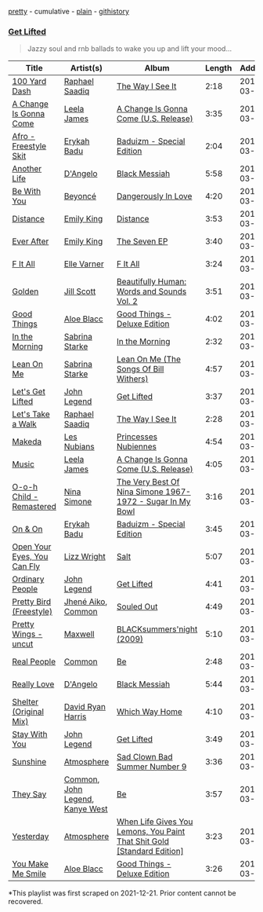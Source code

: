 [pretty](/playlists/pretty/6jbGdICAmvGjlURC1gcgRe.md) - cumulative - [plain](/playlists/plain/6jbGdICAmvGjlURC1gcgRe) - [githistory](https://github.githistory.xyz/mackorone/spotify-playlist-archive/blob/main/playlists/plain/6jbGdICAmvGjlURC1gcgRe)

### [Get Lifted](https://open.spotify.com/playlist/4XPvPN9ipbVFw3u4kVUCCb)

> Jazzy soul and rnb ballads to wake you up and lift your mood...

| Title | Artist(s) | Album | Length | Added | Removed |
|---|---|---|---|---|---|
| [100 Yard Dash](https://open.spotify.com/track/2OPANrnimcwWcVQuDk8ibD) | [Raphael Saadiq](https://open.spotify.com/artist/6g0Wah2YFtb1rFgKhUktlo) | [The Way I See It](https://open.spotify.com/album/4pZGQstlWtYIPjDMX79HDB) | 2:18 | 2015-03-17 |  |
| [A Change Is Gonna Come](https://open.spotify.com/track/3aNxoS85gPgXzaVMQ6N5ui) | [Leela James](https://open.spotify.com/artist/5sennRot4Ls82wfspEQuf2) | [A Change Is Gonna Come \(U.S\. Release\)](https://open.spotify.com/album/1PI1juIuPm3zq1nIOBJl5S) | 3:35 | 2015-03-17 |  |
| [Afro \- Freestyle Skit](https://open.spotify.com/track/2gd4TANhErq1QJZGnbRRvq) | [Erykah Badu](https://open.spotify.com/artist/7IfculRW2WXyzNQ8djX8WX) | [Baduizm \- Special Edition](https://open.spotify.com/album/59TLJxuiv5pGOBLli1eMDB) | 2:04 | 2015-03-17 |  |
| [Another Life](https://open.spotify.com/track/2f9mmR37OEceYERbXml0Nj) | [D'Angelo](https://open.spotify.com/artist/336vr2M3Va0FjyvB55lJEd) | [Black Messiah](https://open.spotify.com/album/5Hfbag0SsHxafx1SySFSX6) | 5:58 | 2015-03-17 |  |
| [Be With You](https://open.spotify.com/track/1qgNiHh7QoSgzoFZEPwPNm) | [Beyoncé](https://open.spotify.com/artist/6vWDO969PvNqNYHIOW5v0m) | [Dangerously In Love](https://open.spotify.com/album/6oxVabMIqCMJRYN1GqR3Vf) | 4:20 | 2015-03-17 |  |
| [Distance](https://open.spotify.com/track/7j8d6QvMkILC6s5S9qcBOb) | [Emily King](https://open.spotify.com/artist/6jlWj6y00bMQt8XoKuCjyZ) | [Distance](https://open.spotify.com/album/3uBwmaRo0DJvbREZGOKaTM) | 3:53 | 2015-03-17 |  |
| [Ever After](https://open.spotify.com/track/3501VEDHr4WRUnVv7eHeyI) | [Emily King](https://open.spotify.com/artist/6jlWj6y00bMQt8XoKuCjyZ) | [The Seven EP](https://open.spotify.com/album/3ZW4MZl8qQTR3TUirTZbpY) | 3:40 | 2015-03-17 |  |
| [F It All](https://open.spotify.com/track/0kJmmYAW8PAyOEYpy6dILE) | [Elle Varner](https://open.spotify.com/artist/7zmk5lkmCMVvfvwF3H8FWC) | [F It All](https://open.spotify.com/album/2J9PHxKxBqjojV3EZ9Ma6Q) | 3:24 | 2015-03-17 |  |
| [Golden](https://open.spotify.com/track/0bHs3ly4Bv5BlzE3KrePfX) | [Jill Scott](https://open.spotify.com/artist/6AVLthptCPhfrxlHadOBJD) | [Beautifully Human: Words and Sounds Vol\. 2](https://open.spotify.com/album/21JbNB7qmJoOr03sM9dMeR) | 3:51 | 2015-03-17 |  |
| [Good Things](https://open.spotify.com/track/5RlsZKZoEMFnNg7efU2YhL) | [Aloe Blacc](https://open.spotify.com/artist/0id62QV2SZZfvBn9xpmuCl) | [Good Things \- Deluxe Edition](https://open.spotify.com/album/5Ii5enePRPsoofx5IljxJS) | 4:02 | 2015-03-17 |  |
| [In the Morning](https://open.spotify.com/track/4F0bkDBJSmA4xNnwrBTW2m) | [Sabrina Starke](https://open.spotify.com/artist/1wTUsxee6HtnB6Z6QiUCub) | [In the Morning](https://open.spotify.com/album/6D6CbVXtJ6mA9EPBFHvyCF) | 2:32 | 2015-03-17 |  |
| [Lean On Me](https://open.spotify.com/track/28ANfrlO0awY6W1bW6Pfyy) | [Sabrina Starke](https://open.spotify.com/artist/1wTUsxee6HtnB6Z6QiUCub) | [Lean On Me \(The Songs Of Bill Withers\)](https://open.spotify.com/album/5EBpmkT0yVOXAFb0gSmAYK) | 4:57 | 2015-03-17 |  |
| [Let's Get Lifted](https://open.spotify.com/track/2S3osqN6ruuoAg1kUvf7u4) | [John Legend](https://open.spotify.com/artist/5y2Xq6xcjJb2jVM54GHK3t) | [Get Lifted](https://open.spotify.com/album/0QtPeJVJ7l0w7K6681fbaV) | 3:37 | 2015-03-17 |  |
| [Let's Take a Walk](https://open.spotify.com/track/7izNjJmJNskhSEFGMUacfl) | [Raphael Saadiq](https://open.spotify.com/artist/6g0Wah2YFtb1rFgKhUktlo) | [The Way I See It](https://open.spotify.com/album/4pZGQstlWtYIPjDMX79HDB) | 2:28 | 2015-03-17 |  |
| [Makeda](https://open.spotify.com/track/0sNBN7sJDH1kCexnwQZ3yS) | [Les Nubians](https://open.spotify.com/artist/55PeYSS1g71a1BZLeIr0Sd) | [Princesses Nubiennes](https://open.spotify.com/album/18Tc3CrTP3lb8nMJnoRGSK) | 4:54 | 2015-03-17 |  |
| [Music](https://open.spotify.com/track/6Cl90cl4efMaG05Xm4LjDN) | [Leela James](https://open.spotify.com/artist/5sennRot4Ls82wfspEQuf2) | [A Change Is Gonna Come \(U.S\. Release\)](https://open.spotify.com/album/1PI1juIuPm3zq1nIOBJl5S) | 4:05 | 2015-03-17 |  |
| [O\-o\-h Child \- Remastered](https://open.spotify.com/track/7xaMk1XpxIROCViQqtWezH) | [Nina Simone](https://open.spotify.com/artist/7G1GBhoKtEPnP86X2PvEYO) | [The Very Best Of Nina Simone 1967\-1972 \- Sugar In My Bowl](https://open.spotify.com/album/5Dh4qVmcMpDv5qhgdaqGtj) | 3:16 | 2015-03-17 |  |
| [On & On](https://open.spotify.com/track/7JRkgDfi6DRBG19JDk8vCe) | [Erykah Badu](https://open.spotify.com/artist/7IfculRW2WXyzNQ8djX8WX) | [Baduizm \- Special Edition](https://open.spotify.com/album/59TLJxuiv5pGOBLli1eMDB) | 3:45 | 2015-03-17 |  |
| [Open Your Eyes, You Can Fly](https://open.spotify.com/track/1C9gT2uNJBnygNmfq2j7p5) | [Lizz Wright](https://open.spotify.com/artist/3K0BfjMh2dS8WITuiMuGGW) | [Salt](https://open.spotify.com/album/5Wi5sjZ9ckng4aj8ZO9tte) | 5:07 | 2015-03-17 |  |
| [Ordinary People](https://open.spotify.com/track/58CrldAc1Z5WIBozT1NMJH) | [John Legend](https://open.spotify.com/artist/5y2Xq6xcjJb2jVM54GHK3t) | [Get Lifted](https://open.spotify.com/album/0QtPeJVJ7l0w7K6681fbaV) | 4:41 | 2015-03-17 |  |
| [Pretty Bird \(Freestyle\)](https://open.spotify.com/track/7LyymNqP2s0qPHcwX3Dikk) | [Jhené Aiko](https://open.spotify.com/artist/5ZS223C6JyBfXasXxrRqOk), [Common](https://open.spotify.com/artist/2GHclqNVjqGuiE5mA7BEoc) | [Souled Out](https://open.spotify.com/album/1dfGhmOGPopEReylj0UUDG) | 4:49 | 2015-03-17 |  |
| [Pretty Wings \- uncut](https://open.spotify.com/track/22NLm3IIR9NLG0cUYtmHMW) | [Maxwell](https://open.spotify.com/artist/2AOt5htsbtyaHd5Eq3kl3j) | [BLACKsummers'night \(2009\)](https://open.spotify.com/album/1cXFSOdjxmS13cOTtnNQAo) | 5:10 | 2015-03-17 |  |
| [Real People](https://open.spotify.com/track/3nBY1LnY0PazmNcWMV2HZ0) | [Common](https://open.spotify.com/artist/2GHclqNVjqGuiE5mA7BEoc) | [Be](https://open.spotify.com/album/4oVpqMqd0A1GPW3RkypqXw) | 2:48 | 2015-03-17 |  |
| [Really Love](https://open.spotify.com/track/2RcanAJpudPNDkyIe9DzKS) | [D'Angelo](https://open.spotify.com/artist/336vr2M3Va0FjyvB55lJEd) | [Black Messiah](https://open.spotify.com/album/5Hfbag0SsHxafx1SySFSX6) | 5:44 | 2015-03-17 |  |
| [Shelter \(Original Mix\)](https://open.spotify.com/track/4rgLauBRjcRTduMaOfKKiL) | [David Ryan Harris](https://open.spotify.com/artist/3wnsAakCkhyU3yKQYMZmGo) | [Which Way Home](https://open.spotify.com/album/23sr6pp4aDzR4M6ZUdAyP5) | 4:10 | 2015-03-17 |  |
| [Stay With You](https://open.spotify.com/track/3VkoIA6ZpOiqxJXzpaaDdl) | [John Legend](https://open.spotify.com/artist/5y2Xq6xcjJb2jVM54GHK3t) | [Get Lifted](https://open.spotify.com/album/0SMUTN2QRLhdrfSfOUAZZ2) | 3:49 | 2015-03-17 |  |
| [Sunshine](https://open.spotify.com/track/5OmcnFH77xm4IETrbEvhlq) | [Atmosphere](https://open.spotify.com/artist/1GAS0rb4L8VTPvizAx2O9J) | [Sad Clown Bad Summer Number 9](https://open.spotify.com/album/39zWkGGJ9811zUhYxJRFjt) | 3:36 | 2015-03-17 |  |
| [They Say](https://open.spotify.com/track/4drSkwt3viWJxU80A7LCAh) | [Common](https://open.spotify.com/artist/2GHclqNVjqGuiE5mA7BEoc), [John Legend](https://open.spotify.com/artist/5y2Xq6xcjJb2jVM54GHK3t), [Kanye West](https://open.spotify.com/artist/5K4W6rqBFWDnAN6FQUkS6x) | [Be](https://open.spotify.com/album/4oVpqMqd0A1GPW3RkypqXw) | 3:57 | 2015-03-17 |  |
| [Yesterday](https://open.spotify.com/track/61OMCRdMORzZKZ5ury05iG) | [Atmosphere](https://open.spotify.com/artist/1GAS0rb4L8VTPvizAx2O9J) | [When Life Gives You Lemons, You Paint That Shit Gold \[Standard Edition\]](https://open.spotify.com/album/1HT8zTMIromrZOA4wnbGdV) | 3:23 | 2015-03-17 |  |
| [You Make Me Smile](https://open.spotify.com/track/2bc1EKrslXThlBcnigy4Fe) | [Aloe Blacc](https://open.spotify.com/artist/0id62QV2SZZfvBn9xpmuCl) | [Good Things \- Deluxe Edition](https://open.spotify.com/album/5Ii5enePRPsoofx5IljxJS) | 3:26 | 2015-03-17 |  |

\*This playlist was first scraped on 2021-12-21. Prior content cannot be recovered.
